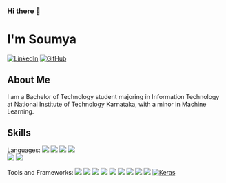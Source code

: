 ### Hi there 👋

# I'm Soumya

[![LinkedIn](https://img.shields.io/badge/LinkedIn-Profile-blue)](https://www.linkedin.com/in/soumyasj/)
[![GitHub](https://img.shields.io/badge/GitHub-Profile-brightgreen)](https://github.com/SoumyaSJha)

## About Me

I am a Bachelor of Technology student majoring in Information Technology at National Institute of Technology Karnataka, with a minor in Machine Learning. 

## Skills

Languages: [<img src="https://img.icons8.com/color/48/000000/c-plus-plus-logo.png"/>](https://en.cppreference.com/w/) 
[<img src="https://img.icons8.com/color/48/000000/python.png"/>](https://docs.python.org/3/) 
[<img src="https://img.icons8.com/color/48/000000/c-programming.png"/>](https://en.cppreference.com/w/c/language)
[<img src="https://img.icons8.com/color/48/000000/java-coffee-cup-logo.png"/>](https://docs.oracle.com/en/java/)  
[<img src="https://img.icons8.com/color/48/000000/html-5--v1.png"/>](https://developer.mozilla.org/en-US/docs/Web/HTML) 
[<img src="https://img.icons8.com/color/48/000000/xml-file.png"/>](https://www.w3.org/XML/)

Tools and Frameworks: <a href="https://www.kaggle.com/docs"><img src="https://img.shields.io/badge/Kaggle-035a7d?style=for-the-badge&logo=kaggle&logoColor=white"/></a> <a href="https://pandas.pydata.org/docs/"><img src="https://img.shields.io/badge/pandas-%23150458.svg?style=for-the-badge&logo=pandas&logoColor=white"/></a> <a href="https://numpy.org/doc/"><img src="https://img.shields.io/badge/numpy-%23013243.svg?style=for-the-badge&logo=numpy&logoColor=white"/></a> <a href="https://www.scipy.org/docs.html"><img src="https://img.shields.io/badge/SciPy-%230C55A5.svg?style=for-the-badge&logo=scipy&logoColor=%white"/></a> <a href="https://www.tensorflow.org/api_docs"><img src="https://img.shields.io/badge/TensorFlow-%23FF6F00.svg?style=for-the-badge&logo=TensorFlow&logoColor=white"/></a> <a href="https://dev.mysql.com/doc/"><img src="https://img.shields.io/badge/mysql-%2300f.svg?style=for-the-badge&logo=mysql&logoColor=white"/></a> <a href="https://jupyter.org/documentation"><img src="https://img.shields.io/badge/jupyter-%23FA0F00.svg?style=for-the-badge&logo=jupyter&logoColor=white"/></a> <a href="https://code.visualstudio.com/docs"><img src="https://img.shields.io/badge/Visual%20Studio%20Code-0078d7.svg?style=for-the-badge&logo=visual-studio-code&logoColor=white"/></a> <a href="https://developer.apple.com/documentation/xcode"><img src="https://img.shields.io/badge/Xcode-007ACC?style=for-the-badge&logo=Xcode&logoColor=white"/></a> [![Keras](https://img.shields.io/badge/Keras-%23D00000.svg?style=for-the-badge&logo=Keras&logoColor=white&color=ff69b4)](https://keras.io/)
